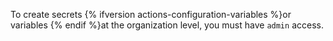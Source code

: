 To create secrets {% ifversion actions-configuration-variables %}or variables {% endif %}at the organization level, you must have `admin` access.
